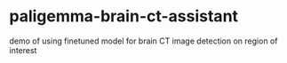 # paligemma-brain-ct-assistant
demo of using finetuned model for brain CT image detection on region of interest
